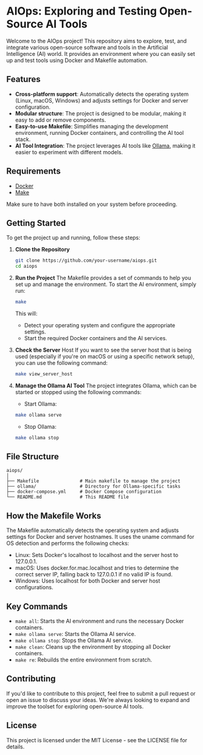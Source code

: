 # AIOps: Exploring and Testing Open-Source AI Tools

Welcome to the AIOps project! This repository aims to explore, test, and integrate various open-source software and tools in the Artificial Intelligence (AI) world. It provides an environment where you can easily set up and test tools using Docker and Makefile automation.

## Features

- **Cross-platform support**: Automatically detects the operating system (Linux, macOS, Windows) and adjusts settings for Docker and server configuration.
- **Modular structure**: The project is designed to be modular, making it easy to add or remove components.
- **Easy-to-use Makefile**: Simplifies managing the development environment, running Docker containers, and controlling the AI tool stack.
- **AI Tool Integration**: The project leverages AI tools like [Ollama](https://ollama.ai), making it easier to experiment with different models.

## Requirements

- [Docker](https://www.docker.com/get-started)
- [Make](https://www.gnu.org/software/make/)

Make sure to have both installed on your system before proceeding.

## Getting Started

To get the project up and running, follow these steps:

1. **Clone the Repository**
   ```bash
   git clone https://github.com/your-username/aiops.git
   cd aiops
   ```
2. **Run the Project** 
    The Makefile provides a set of commands to help you set up and manage the environment.
    To start the AI environment, simply run:
    ```bash
    make
    ```
    This will:

    - Detect your operating system and configure the appropriate settings.
    - Start the required Docker containers and the AI services.
3. **Check the Server** 
    Host If you want to see the server host that is being used (especially if you're on macOS or using a specific network setup), you can use the following command:

    ```bash
    make view_server_host
    ```
4. **Manage the Ollama AI Tool**
    The project integrates Ollama, which can be started or stopped using the following commands:

    - Start Ollama:
    ```bash
    make ollama serve
    ```
    - Stop Ollama:

    ```bash
    make ollama stop
    ```
## File Structure
```
aiops/
│
├── Makefile               # Main makefile to manage the project
├── ollama/                # Directory for Ollama-specific tasks
├── docker-compose.yml     # Docker Compose configuration
└── README.md              # This README file
```

## How the Makefile Works
The Makefile automatically detects the operating system and adjusts settings for Docker and server hostnames. It uses the uname command for OS detection and performs the following checks:

- Linux: Sets Docker's localhost to localhost and the server host to 127.0.0.1.
- macOS: Uses docker.for.mac.localhost and tries to determine the correct server IP, falling back to 127.0.0.1 if no valid IP is found.
- Windows: Uses localhost for both Docker and server host configurations.

## Key Commands
- `make all`: Starts the AI environment and runs the necessary Docker containers.
- `make ollama serve`: Starts the Ollama AI service.
- `make ollama stop`: Stops the Ollama AI service.
- `make clean`: Cleans up the environment by stopping all Docker containers.
- `make re`: Rebuilds the entire environment from scratch.

## Contributing
If you'd like to contribute to this project, feel free to submit a pull request or open an issue to discuss your ideas. We're always looking to expand and improve the toolset for exploring open-source AI tools.

## License
This project is licensed under the MIT License - see the LICENSE file for details.
